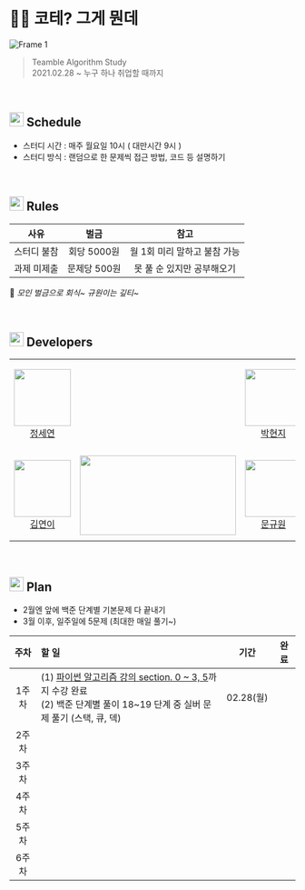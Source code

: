 # 🤷‍♀️ 코테? 그게 뭔데

![Frame 1](https://user-images.githubusercontent.com/73516688/152289334-1399a2f9-0f58-42d6-ab07-9686f42c0ecd.png)


> Teamble Algorithm Study <br>
>  2021.02.28 ~ 누구 하나 취업할 때까지

<br>

## <img src="https://user-images.githubusercontent.com/78714820/148998323-df8997b1-ec90-433a-bc2f-340adcd31984.png" width="25"> Schedule

* 스터디 시간 : 매주 월요일 10시 ( 대만시간 9시 )
* 스터디 방식 : 랜덤으로 한 문제씩 접근 방법, 코드 등 설명하기

<br>

## <img src="https://user-images.githubusercontent.com/78714820/148998323-df8997b1-ec90-433a-bc2f-340adcd31984.png" width="25"> Rules

| 사유 | 벌금| 참고 |
|:--:|:--:|:--:|
| 스터디 불참 | 회당 5000원 | 월 1회 미리 말하고 불참 가능 |
| 과제 미제출 | 문제당 500원 | 못 풀 순 있지만 공부해오기 |

📢 *모인 벌금으로 회식~ 규원이는 깊티~*

<br>

## <img src="https://user-images.githubusercontent.com/78714820/148998323-df8997b1-ec90-433a-bc2f-340adcd31984.png" width="25"> Developers

<table>
    <tr>
        <td align="center" width="130px" height="160px">
            <a href="https://github.com/n0eyes"><img height="100px" width="100px" src="https://avatars.githubusercontent.com/u/79056677" /></a>
            <br />
            <a href="https://github.com/n0eyes">정세연</a>
        </td>
        <td>
          <!--  <a href="https://solved.ac/doll3164"><img height="140px" width="275px" src="http://mazassumnida.wtf/api/v2/generate_badge?boj=doll3164" /></a> -->
        </td>
        <td align="center" width="130px" height="160px">
            <a href="https://github.com/dingding-21"><img height="100px" width="100px" src="https://avatars.githubusercontent.com/u/63945197" /></a>
            <br />
            <a href="https://github.com/dingding-21">박현지</a>
        </td>
        <td>
            <a href="https://solved.ac/phj8221"><img height="140px" width="275px" src="http://mazassumnida.wtf/api/v2/generate_badge?boj=phj8221" /></a>
        </td>
    </tr>
    <tr>
        <td align="center" width="130px" height="160px">
            <a href="https://github.com/younyikim"><img height="100px" width="100px" src="https://avatars1.githubusercontent.com/u/73516688" /></a>
            <br />
            <a href="https://github.com/younyikim">김연이</a>
        </td>
        <td>
            <a href="https://solved.ac/ghddl1123"><img height="140px" width="275px" src="http://mazassumnida.wtf/api/v2/generate_badge?boj=ghddl1123" /></a>
        </td>        
        <td align="center" width="130px" height="160px">
            <a href="https://github.com/MoonGyu1"><img height="100px" width="100px" src="https://avatars.githubusercontent.com/u/78714820" /></a>
            <br />
            <a href="https://github.com/MoonGyu1">문규원</a>
        </td>
        <td>
          <!--  <a href="https://solved.ac/moon1309"><img height="140px" width="275px" src="http://mazassumnida.wtf/api/v2/generate_badge?boj=moon1309" /></a> -->
        </td>
    </tr>
</table>

<br>

## <img src="https://user-images.githubusercontent.com/78714820/148998323-df8997b1-ec90-433a-bc2f-340adcd31984.png" width="25"> Plan
* 2월엔 앞에 백준 단계별 기본문제 다 끝내기
* 3월 이후, 일주일에 5문제 (최대한 매일 풀기~)


| 주차 | 할 일 | 기간 | 완료 |
|:--:|:--|:--:|:--:|
| 1주차 | (1) [파이썬 알고리즘 강의 section. 0 ~ 3, 5](https://www.inflearn.com/course/%ED%8C%8C%EC%9D%B4%EC%8D%AC-%EC%95%8C%EA%B3%A0%EB%A6%AC%EC%A6%98-%EB%AC%B8%EC%A0%9C%ED%92%80%EC%9D%B4-%EC%BD%94%EB%94%A9%ED%85%8C%EC%8A%A4%ED%8A%B8#curriculum)까지 수강 완료 <br> (2) 백준 단계별 풀이 18~19 단계 중 실버 문제 풀기 (스택, 큐, 덱)| 02.28(월) | | 
| 2주차 ||||
| 3주차 ||||
| 4주차 ||||
| 5주차 ||||
| 6주차 ||||

